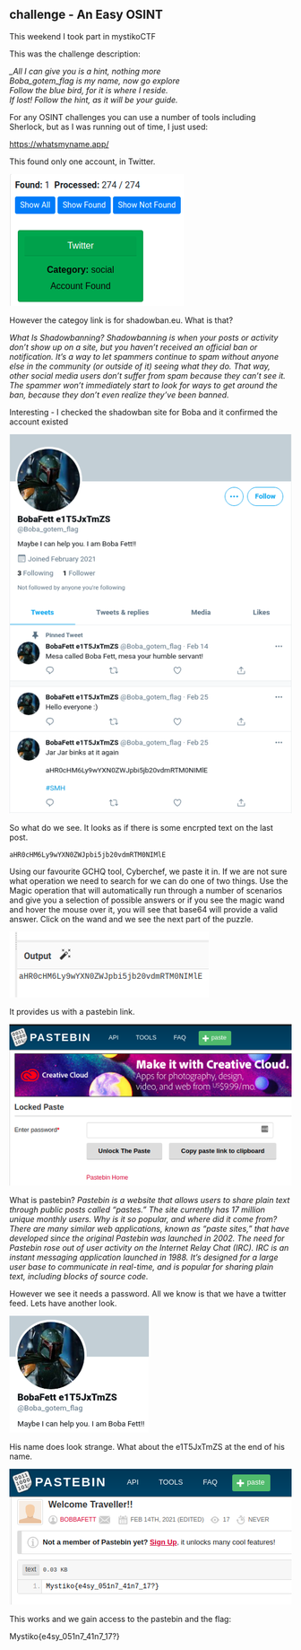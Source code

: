## challenge - An Easy OSINT
This weekend I took part in mystikoCTF

This was the challenge description:

*_All I can give you is a hint, nothing more  
Boba_gotem_flag is my name, now go explore  
Follow the blue bird, for it is where I reside.  
If lost! Follow the hint, as it will be your guide.*

For any OSINT challenges you can use a number of tools including Sherlock, but as I was running out of time, I just used:

https://whatsmyname.app/

This found only one account, in Twitter. 

![](./images/image009a.png)

However the categoy link is for shadowban.eu. What is that?

*What Is Shadowbanning?
Shadowbanning is when your posts or activity don’t show up on a site, but you haven’t received an official ban or notification.
It’s a way to let spammers continue to spam without anyone else in the community (or outside of it) seeing what they do.
That way, other social media users don’t suffer from spam because they can’t see it. The spammer won’t immediately start to look for ways to get around the ban, because they don’t even realize they’ve been banned.*

Interesting - I checked the shadowban site for Boba and it confirmed the account existed

![](./images/image009b.png)

So what do we see. It looks as if there is some encrpted text on the last post.
```
aHR0cHM6Ly9wYXN0ZWJpbi5jb20vdmRTM0NIMlE
```

Using our favourite GCHQ tool, Cyberchef, we paste it in. If we are not sure what operation we need to search for we can do one of two things. Use the Magic operation that will automatically run through a number of scenarios and give you a selection of possible answers or if you see the magic wand and hover the mouse over it, you will see that base64 will provide a valid answer. Click on the wand and we see the next part of the puzzle. 

![](./images/image009c.png)

It provides us with a pastebin link.

![](./images/image009d.png)

What is pastebin?
*Pastebin is a website that allows users to share plain text through public posts called “pastes.” The site currently has 17 million unique monthly users. Why is it so popular, and where did it come from?
There are many similar web applications, known as “paste sites,” that have developed since the original Pastebin was launched in 2002. The need for Pastebin rose out of user activity on the Internet Relay Chat (IRC). IRC is an instant messaging application launched in 1988. It’s designed for a large user base to communicate in real-time, and is popular for sharing plain text, including blocks of source code.*

However we see it needs a password. All we know is that we have a twitter feed. Lets have another look.

![](./images/image009e.png)

His name does look strange. What about the e1T5JxTmZS at the end of his name.

![](./images/image009f.png)

This works and we gain access to the pastebin and the flag:

Mystiko{e4sy_051n7_41n7_17?}
